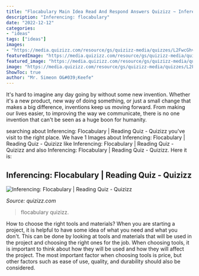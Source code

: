 ```yaml
---
title: "Flocabulary Main Idea Read And Respond Answers Quizizz ~ Inferencing: Flocabulary"
description: "Inferencing: flocabulary"
date: "2022-12-12"
categories:
- "ideas"
tags: ["ideas"]
images:
- "https://media.quizizz.com/resource/gs/quizizz-media/quizzes/L2FwcGhvc3RpbmdfcHJvZC9ibG9icy9BRW5CMlVveXhjd1l1aDhXUzBUV2VkTEJpU2dobDk4T1JMeUpGZXZRVEx0bVFNU3ZHSlR0Vl92YUZRNVdhRE14MjVqZDBhTC1wd2pCYkZkMWN3WUJVWV9TbF9TaTZwTWcxQS5UdGlKLTBJUEVaQTEyTFJQ"
featuredImage: "https://media.quizizz.com/resource/gs/quizizz-media/quizzes/L2FwcGhvc3RpbmdfcHJvZC9ibG9icy9BRW5CMlVveXhjd1l1aDhXUzBUV2VkTEJpU2dobDk4T1JMeUpGZXZRVEx0bVFNU3ZHSlR0Vl92YUZRNVdhRE14MjVqZDBhTC1wd2pCYkZkMWN3WUJVWV9TbF9TaTZwTWcxQS5UdGlKLTBJUEVaQTEyTFJQ"
featured_image: "https://media.quizizz.com/resource/gs/quizizz-media/quizzes/L2FwcGhvc3RpbmdfcHJvZC9ibG9icy9BRW5CMlVveXhjd1l1aDhXUzBUV2VkTEJpU2dobDk4T1JMeUpGZXZRVEx0bVFNU3ZHSlR0Vl92YUZRNVdhRE14MjVqZDBhTC1wd2pCYkZkMWN3WUJVWV9TbF9TaTZwTWcxQS5UdGlKLTBJUEVaQTEyTFJQ"
image: "https://media.quizizz.com/resource/gs/quizizz-media/quizzes/L2FwcGhvc3RpbmdfcHJvZC9ibG9icy9BRW5CMlVveXhjd1l1aDhXUzBUV2VkTEJpU2dobDk4T1JMeUpGZXZRVEx0bVFNU3ZHSlR0Vl92YUZRNVdhRE14MjVqZDBhTC1wd2pCYkZkMWN3WUJVWV9TbF9TaTZwTWcxQS5UdGlKLTBJUEVaQTEyTFJQ"
ShowToc: true
author: "Mr. Simeon O&#039;Keefe"
---
```



It's hard to imagine any day going by without some new invention. Whether it's a new product, new way of doing something, or just a small change that makes a big difference, inventions keep us moving forward. From making our lives easier, to improving the way we communicate, there is no one invention that can't be seen as a huge boon for humanity.

	

		
searching about Inferencing: Flocabulary | Reading Quiz - Quizizz you've visit to the right place. We have 1 Images about Inferencing: Flocabulary | Reading Quiz - Quizizz like Inferencing: Flocabulary | Reading Quiz - Quizizz and also Inferencing: Flocabulary | Reading Quiz - Quizizz. Here it is:
		
    
## Inferencing: Flocabulary | Reading Quiz - Quizizz

<img loading=lazy src="https://media.quizizz.com/resource/gs/quizizz-media/quizzes/L2FwcGhvc3RpbmdfcHJvZC9ibG9icy9BRW5CMlVveXhjd1l1aDhXUzBUV2VkTEJpU2dobDk4T1JMeUpGZXZRVEx0bVFNU3ZHSlR0Vl92YUZRNVdhRE14MjVqZDBhTC1wd2pCYkZkMWN3WUJVWV9TbF9TaTZwTWcxQS5UdGlKLTBJUEVaQTEyTFJQ" onerror="this.onerror=null;this.src='https://tse1.mm.bing.net/th?id=OIP.Tq1zcbwIKvurQDKC1Zhr9AHaFJ&amp;pid=15.1';" alt="Inferencing: Flocabulary | Reading Quiz - Quizizz">

_Source: quizizz.com_

>flocabulary quizizz. 

	

How to choose the right tools and materials?
When you are starting a project, it is helpful to have some idea of what you need and what you don't. This can be done by looking at tools and materials that will be used in the project and choosing the right ones for the job. When choosing tools, it is important to think about how they will be used and how they will affect the project. The most important factor when choosing tools is price, but other factors such as ease of use, quality, and durability should also be considered.


